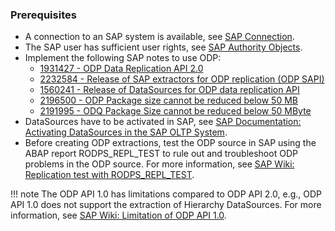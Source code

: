 
### Prerequisites

- A connection to an SAP system is available, see [SAP Connection](../sap-connection/index.md).
- The SAP user has sufficient user rights, see [SAP Authority Objects](../setup-in-sap/sap-authority-objects.md/#odp).
- Implement the following SAP notes to use ODP:
	- [1931427 - ODP Data Replication API 2.0](https://launchpad.support.sap.com/#/notes/1931427)
	- [2232584 - Release of SAP extractors for ODP replication (ODP SAPI)](https://launchpad.support.sap.com/#/notes/2232584)
	- [1560241 - Release of DataSources for ODP data replication API](https://launchpad.support.sap.com/#/notes/1560241)
	- [2196500 - ODP Package size cannot be reduced below 50 MB](https://launchpad.support.sap.com/#/notes/2196500/D)
	- [2191995 - ODQ Package Size cannot be reduced below 50 MByte](https://launchpad.support.sap.com/#/notes/2191995/D)
- DataSources have to be activated in SAP, see [SAP Documentation: Activating DataSources in the SAP OLTP System](https://help.sap.com/docs/SLH_advanced_compliance_reporting_service/7a60944343e543a1ab99e9b2904dab09/e5d447257a95416190d29638a64a5dfa.html).
- Before creating ODP extractions, test the ODP source in SAP using the ABAP report RODPS_REPL_TEST to rule out and troubleshoot ODP problems in the ODP source.
For more information, see [SAP Wiki: Replication test with RODPS_REPL_TEST](https://wiki.scn.sap.com/wiki/display/BI/Replication+test+with+RODPS_REPL_TEST).

!!! note
	The ODP API 1.0 has limitations compared to ODP API 2.0, e.g., ODP API 1.0 does not support the extraction of Hierarchy DataSources. 
	For more information, see [SAP Wiki: Limitation of ODP API 1.0](https://wiki.scn.sap.com/wiki/display/BI/Limitation+of+ODP+API+1.0). 

	